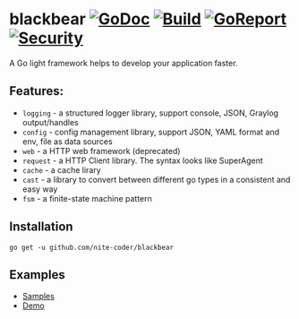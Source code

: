 # blackbear [![GoDoc][doc-img]][doc] [![Build][ci-img]][ci] [![GoReport][report-img]][report] [![Security][security-img]][security]
A Go light framework helps to develop your application faster.

## Features:

* `logging` - a structured logger library, support console, JSON, Graylog output/handles
* `config` - config management library, support JSON, YAML format and env, file as data sources
* `web` - a HTTP web framework (deprecated)
* `request` - a HTTP Client library.  The syntax looks like SuperAgent
* `cache` - a cache lirary 
* `cast` - a library to convert between different go types in a consistent and easy way
* `fsm` - a finite-state machine pattern

[doc-img]: https://godoc.org/github.com/nite-coder/blackbear?status.svg
[doc]: https://pkg.go.dev/github.com/nite-coder/blackbear?tab=doc
[ci-img]: https://github.com/nite-coder/blackbear/actions/workflows/build.yml/badge.svg
[ci]: https://github.com/nite-coder/blackbear/actions
[report-img]: https://goreportcard.com/badge/github.com/nite-coder/blackbear
[report]: https://goreportcard.com/report/github.com/nite-coder/blackbear
[security-img]: https://github.com/nite-coder/blackbear/actions/workflows/codeql-analysis.yml/badge.svg
[security]: https://github.com/nite-coder/blackbear/security


## Installation

```
go get -u github.com/nite-coder/blackbear
```

## Examples

* [Samples](https://github.com/nite-coder/blackbear-samples)
* [Demo](https://github.com/nite-coder/blackbear-demo)